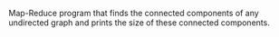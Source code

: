 Map-Reduce program that finds the connected components of any undirected graph and prints the size of these connected components.
